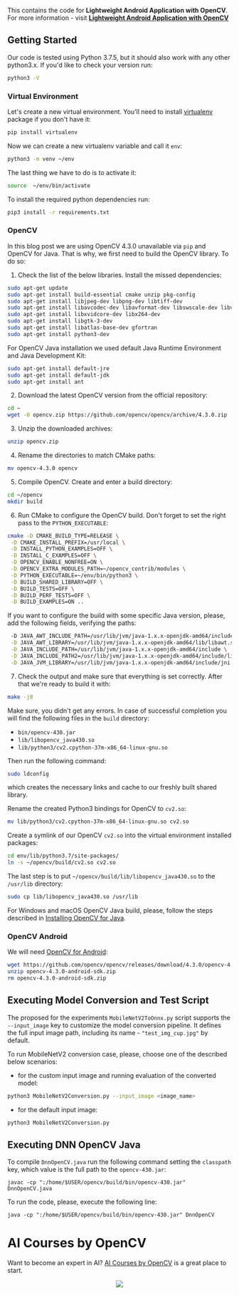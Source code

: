 This contains the code for **Lightweight Android Application with OpenCV**. For more information - visit [**Lightweight Android Application with OpenCV**](https://www.learnopencv.com/image-classification-with-opencv-java/)


## Getting Started

Our code is tested using Python 3.7.5, but it should also work with any other python3.x. If you'd like to check your
version run:

```bash
python3 -V
```

### Virtual Environment

Let's create a new virtual environment. You'll need to install [virtualenv](https://pypi.org/project/virtualenv/)
package if you don't have it:

```bash
pip install virtualenv
```

Now we can create a new virtualenv variable and call it `env`:

```bash
python3 -m venv ~/env
```

The last thing we have to do is to activate it:

```bash
source  ~/env/bin/activate
```

To install the required python dependencies run:

```bash
pip3 install -r requirements.txt
```

### OpenCV

In this blog post we are using OpenCV 4.3.0 unavailable via `pip` and OpenCV for Java. That is why, we first need to build the
OpenCV library. To do so:

1. Check the list of the below libraries. Install the missed dependencies:

```bash
sudo apt-get update
sudo apt-get install build-essential cmake unzip pkg-config
sudo apt-get install libjpeg-dev libpng-dev libtiff-dev
sudo apt-get install libavcodec-dev libavformat-dev libswscale-dev libv4l-dev
sudo apt-get install libxvidcore-dev libx264-dev
sudo apt-get install libgtk-3-dev
sudo apt-get install libatlas-base-dev gfortran
sudo apt-get install python3-dev
```

For OpenCV Java installation we used default Java Runtime Environment and Java Development Kit:

```bash
sudo apt-get install default-jre
sudo apt-get install default-jdk
sudo apt-get install ant
```

2. Download the latest OpenCV version from the official repository:

```bash
cd ~
wget -O opencv.zip https://github.com/opencv/opencv/archive/4.3.0.zip
```

3. Unzip the downloaded archives:

```bash
unzip opencv.zip
```

4. Rename the directories to match CMake paths:

```bash
mv opencv-4.3.0 opencv
```

5. Compile OpenCV. Create and enter a build directory:

```bash
cd ~/opencv
mkdir build
```

6. Run CMake to configure the OpenCV build. Don't forget to set the right pass to the ``PYTHON_EXECUTABLE``:

```bash
cmake -D CMAKE_BUILD_TYPE=RELEASE \
 -D CMAKE_INSTALL_PREFIX=/usr/local \
 -D INSTALL_PYTHON_EXAMPLES=OFF \
 -D INSTALL_C_EXAMPLES=OFF \
 -D OPENCV_ENABLE_NONFREE=ON \
 -D OPENCV_EXTRA_MODULES_PATH=~/opencv_contrib/modules \
 -D PYTHON_EXECUTABLE=~/env/bin/python3 \
 -D BUILD_SHARED_LIBRARY=OFF \
 -D BUILD_TESTS=OFF \
 -D BUILD_PERF_TESTS=OFF \
 -D BUILD_EXAMPLES=ON ..
```

If you want to configure the build with some specific Java version, please, add the following fields, verifying the paths:

```bash
 -D JAVA_AWT_INCLUDE_PATH=/usr/lib/jvm/java-1.x.x-openjdk-amd64/include \
 -D JAVA_AWT_LIBRARY=/usr/lib/jvm/java-1.x.x-openjdk-amd64/lib/libawt.so \
 -D JAVA_INCLUDE_PATH=/usr/lib/jvm/java-1.x.x-openjdk-amd64/include \
 -D JAVA_INCLUDE_PATH2=/usr/lib/jvm/java-1.x.x-openjdk-amd64/include/linux \
 -D JAVA_JVM_LIBRARY=/usr/lib/jvm/java-1.x.x-openjdk-amd64/include/jni.h \
```

7. Check the output and make sure that everything is set correctly. After that we're ready to build it with:

```bash
make -j8
```

Make sure, you didn't get any errors. In case of successful completion you will find the following files in the ``build`` directory:
* ``bin/opencv-430.jar``
* ``lib/libopencv_java430.so``
* ``lib/python3/cv2.cpython-37m-x86_64-linux-gnu.so``

Then run the following command:

```bash
sudo ldconfig
```

which creates the necessary links and cache to our freshly built shared library.

Rename the created Python3 bindings for OpenCV to `cv2.so`:

```bash
mv lib/python3/cv2.cpython-37m-x86_64-linux-gnu.so cv2.so
```

Create a symlink of our OpenCV `cv2.so` into the virtual environment installed packages:

```bash
cd env/lib/python3.7/site-packages/
ln -s ~/opencv/build/cv2.so cv2.so
```

The last step is to put ``~/opencv/build/lib/libopencv_java430.so`` to the ``/usr/lib`` directory:

```bash
sudo cp lib/libopencv_java430.so /usr/lib
```

For Windows and macOS OpenCV Java build, please, follow the steps described in [Installing OpenCV for Java](https://opencv-java-tutorials.readthedocs.io/en/latest/01-installing-opencv-for-java.html).

### OpenCV Android

We will need [OpenCV for Android](https://github.com/opencv/opencv/releases/tag/4.3.0):

```bash
wget https://github.com/opencv/opencv/releases/download/4.3.0/opencv-4.3.0-android-sdk.zip -O opencv-4.3.0-android-sdk.zip
unzip opencv-4.3.0-android-sdk.zip
rm opencv-4.3.0-android-sdk.zip
```

## Executing Model Conversion and Test Script
The proposed for the experiments ``MobileNetV2ToOnnx.py`` script supports the ``--input_image`` key to customize the model conversion pipeline. It defines the full input image path, including its name - ``"test_img_cup.jpg"`` by default.

To run MobileNetV2 conversion case, please, choose one of the described below scenarios:

* for the custom input image and running evaluation of the converted model:

```bash
python3 MobileNetV2Conversion.py --input_image <image_name>
```

* for the default input image:

```bash
python3 MobileNetV2Conversion.py
```

## Executing DNN OpenCV Java
To compile ``DnnOpenCV.java`` run the following command setting the ``classpath`` key, which value is the full path to the ``opencv-430.jar``:

``
javac -cp ":/home/$USER/opencv/build/bin/opencv-430.jar" DnnOpenCV.java
``

To run the code, please, execute the following line:

``
java -cp ":/home/$USER/opencv/build/bin/opencv-430.jar" DnnOpenCV
``

# AI Courses by OpenCV

Want to become an expert in AI? [AI Courses by OpenCV](https://opencv.org/courses/) is a great place to start.

<a href="https://opencv.org/courses/">
<p align="center">
<img src="https://www.learnopencv.com/wp-content/uploads/2020/04/AI-Courses-By-OpenCV-Github.png">
</p>
</a>
